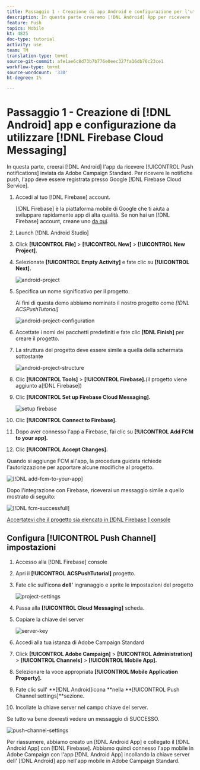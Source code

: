 ```yaml
---
title: Passaggio 1 - Creazione di app Android e configurazione per l'utilizzo di Firebase Cloud Messaging
description: In questa parte creeremo [!DNL Android] App per ricevere [!UICONTROL Push notifications] inviato da Adobe Campaign Standard. Per ricevere le notifiche push, l'app deve essere registrata con il [!DNL Firebase Cloud Service] di Google.
feature: Push
topics: Mobile
kt: 4825
doc-type: tutorial
activity: use
team: TM
translation-type: tm+mt
source-git-commit: afe1ae6c8d73b7b776e0eec327fa16db76c23ce1
workflow-type: tm+mt
source-wordcount: '330'
ht-degree: 1%

---
```



# Passaggio 1 - Creazione di [!DNL Android] app e configurazione da utilizzare [!DNL Firebase Cloud Messaging]

In questa parte, creerai [!DNL Android] l&#39;app da ricevere [!UICONTROL Push notifications] inviata da Adobe Campaign Standard. Per ricevere le notifiche push, l&#39;app deve essere registrata presso Google [!DNL Firebase Cloud Service].

1. Accedi al tuo [!DNL Firebase] account.

   [!DNL Firebase] è la piattaforma mobile di Google che ti aiuta a sviluppare rapidamente app di alta qualità. Se non hai un [!DNL Firebase] account, creane uno [da qui](https://firebase.google.com).

2. Launch [!DNL Android Studio]
3. Click **[!UICONTROL File]** > **[!UICONTROL New]** > **[!UICONTROL New Project].**
4. Selezionate **[!UICONTROL Empty Activity]** e fate clic su **[!UICONTROL Next].**

   ![android-project](assets/android-project.PNG)

5. Specifica un nome significativo per il progetto.

   Ai fini di questa demo abbiamo nominato il nostro progetto come *[!DNL ACSPushTutorial]*

   ![android-project-configuration](assets/android-project-configuration.PNG)

6. Accettate i nomi dei pacchetti predefiniti e fate clic **[!DNL Finish]** per creare il progetto.
7. La struttura del progetto deve essere simile a quella della schermata sottostante

   ![android-project-structure](assets/android-project-structure.PNG)

8. Clic **[!UICONTROL Tools]** > **[!UICONTROL Firebase].**(il progetto viene aggiunto a[!DNL Firebase])
9. Clic **[!UICONTROL Set up Firebase Cloud Messaging].**

   ![setup firebase](assets/android-project-firebase-messaging.PNG)

10. Clic **[!UICONTROL Connect to Firebase].**
11. Dopo aver connesso l&#39;app a Firebase, fai clic su **[!UICONTROL Add FCM to your app].**
12. Clic **[!UICONTROL Accept Changes].**

   Quando si aggiunge FCM all&#39;app, la procedura guidata richiede l&#39;autorizzazione per apportare alcune modifiche al progetto.

   ![[!DNL add-fcm-to-your-app]](assets/firebase-add-fcm-to-app.PNG)

Dopo l&#39;integrazione con Firebase, riceverai un messaggio simile a quello mostrato di seguito:

![[!DNL fcm-successfull]](assets/android-firebase-success.PNG)

[Accertatevi che il progetto sia elencato in [!DNL Firebase ] console](https://console.firebase.google.com/)

## Configura [!UICONTROL Push Channel] impostazioni

1. Accesso alla [!DNL Firebase] console
2. Apri il **[!UICONTROL ACSPushTutorial]** progetto.
3. Fate clic sull&#39;icona **dell&#39;** ingranaggio e aprite le impostazioni del progetto

   ![project-settings](assets/firebase-project-settings.PNG)

4. Passa alla **[!UICONTROL Cloud Messaging]** scheda.
5. Copiare la chiave del server

   ![server-key](assets/firebase-server-key.PNG)

6. Accedi alla tua istanza di Adobe Campaign Standard
7. Click **[!UICONTROL Adobe Campaign]** > **[!UICONTROL Administration]** > **[!UICONTROL Channels]** > **[!UICONTROL Mobile App].**
8. Selezionare la voce appropriata **[!UICONTROL Mobile Application Property].**
9. Fate clic sull&#39; **[!DNL Android]icona **nella **[!UICONTROL Push Channel settings]**sezione.
10. Incollate la chiave server nel campo chiave del server.

Se tutto va bene dovresti vedere un messaggio di SUCCESSO.

![push-channel-settings](assets/push-channel-settings.PNG)

Per riassumere, abbiamo creato un [!DNL Android App] e collegato il [!DNL Android App] con [!DNL Firebase]. Abbiamo quindi connesso l&#39;app mobile in Adobe Campaign con l&#39;app [!DNL Android App] incollando la chiave server dell&#39; [!DNL Android] app nell&#39;app mobile in Adobe Campaign Standard.
